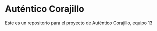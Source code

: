 # **Auténtico Corajillo**

Este es un repositorio para el proyecto de Auténtico Corajillo, equipo 13
